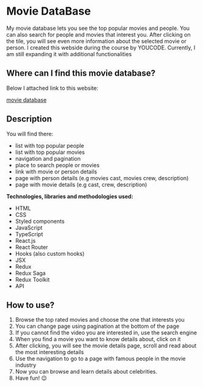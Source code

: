 # Movie DataBase

My movie database lets you see the top popular movies and people. You can also search for people and movies that interest you.
After clicking on the tile, you will see even more information about the selected movie or person. I created this webside during the course by YOUCODE. Currently, I am still expanding it with additional functionalities

## Where can I find this movie database?

Below I attached link to this website:

[movie database](https://anetaszynal.github.io/movie_database/)

## Description

You will find there:

- list with top popular people
- list with top popular movies
- navigation and pagination
- place to search people or movies
- link with movie or person details
- page with person details (e.g movies cast, movies crew, description)
- page with movie details (e.g cast, crew, description)

**Technologies, libraries and methodologies used:**

- HTML
- CSS
- Styled components
- JavaScript
- TypeScript
- React.js
- React Router
- Hooks (also custom hooks)
- JSX
- Redux
- Redux Saga
- Redux Toolkit
- API

## How to use?

1. Browse the top rated movies and choose the one that interests you
2. You can change page using pagination at the bottom of the page
3. If you cannot find the video you are interested in, use the search engine
4. When you find a movie you want to know details about, click on it
5. After clicking, you will see the movie details page, scroll and read about the most interesting details
6. Use the navigation to go to a page with famous people in the movie industry
7. Now you can browse and learn details about celebrities.
8. Have fun! 😉
